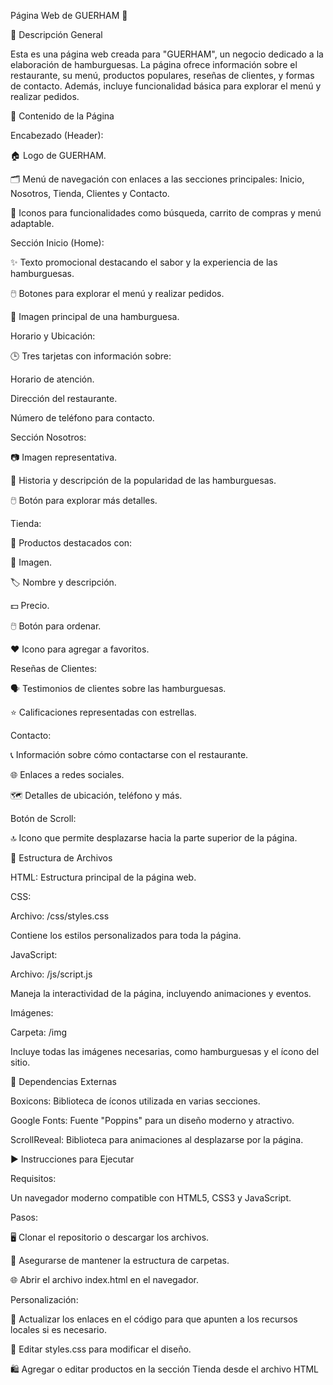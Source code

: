 Página Web de GUERHAM 🍔

🚀 Descripción General

Esta es una página web creada para "GUERHAM", un negocio dedicado a la elaboración de hamburguesas. La página ofrece información sobre el restaurante, su menú, productos populares, reseñas de clientes, y formas de contacto. Además, incluye funcionalidad básica para explorar el menú y realizar pedidos.

📄 Contenido de la Página

Encabezado (Header):

🏠 Logo de GUERHAM.

🗂️ Menú de navegación con enlaces a las secciones principales: Inicio, Nosotros, Tienda, Clientes y Contacto.

🔎 Iconos para funcionalidades como búsqueda, carrito de compras y menú adaptable.

Sección Inicio (Home):

✨ Texto promocional destacando el sabor y la experiencia de las hamburguesas.

🖱️ Botones para explorar el menú y realizar pedidos.

🍔 Imagen principal de una hamburguesa.

Horario y Ubicación:

🕒 Tres tarjetas con información sobre:

Horario de atención.

Dirección del restaurante.

Número de teléfono para contacto.

Sección Nosotros:

📷 Imagen representativa.

📜 Historia y descripción de la popularidad de las hamburguesas.

🖱️ Botón para explorar más detalles.

Tienda:

🛒 Productos destacados con:

📸 Imagen.

🏷️ Nombre y descripción.

💵 Precio.

🖱️ Botón para ordenar.

❤️ Icono para agregar a favoritos.

Reseñas de Clientes:

🗣️ Testimonios de clientes sobre las hamburguesas.

⭐ Calificaciones representadas con estrellas.

Contacto:

📞 Información sobre cómo contactarse con el restaurante.

🌐 Enlaces a redes sociales.

🗺️ Detalles de ubicación, teléfono y más.

Botón de Scroll:

🔝 Icono que permite desplazarse hacia la parte superior de la página.

📂 Estructura de Archivos

HTML: Estructura principal de la página web.

CSS:

Archivo: /css/styles.css

Contiene los estilos personalizados para toda la página.

JavaScript:

Archivo: /js/script.js

Maneja la interactividad de la página, incluyendo animaciones y eventos.

Imágenes:

Carpeta: /img

Incluye todas las imágenes necesarias, como hamburguesas y el ícono del sitio.

🔧 Dependencias Externas

Boxicons: Biblioteca de íconos utilizada en varias secciones.

Google Fonts: Fuente "Poppins" para un diseño moderno y atractivo.

ScrollReveal: Biblioteca para animaciones al desplazarse por la página.

▶️ Instrucciones para Ejecutar

Requisitos:

Un navegador moderno compatible con HTML5, CSS3 y JavaScript.

Pasos:

🖥️ Clonar el repositorio o descargar los archivos.

📂 Asegurarse de mantener la estructura de carpetas.

🌐 Abrir el archivo index.html en el navegador.

Personalización:

🔗 Actualizar los enlaces en el código para que apunten a los recursos locales si es necesario.

🎨 Editar styles.css para modificar el diseño.

🛍️ Agregar o editar productos en la sección Tienda desde el archivo HTML
